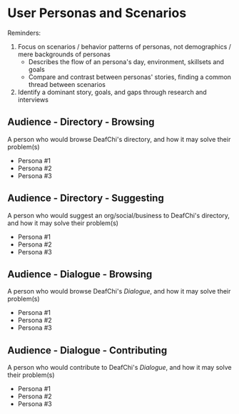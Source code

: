 # User Personas and Scenarios

Reminders: 
1. Focus on scenarios / behavior patterns of personas, not demographics / mere backgrounds of personas
    - Describes the flow of an persona's day, environment, skillsets and goals
    - Compare and contrast between personas' stories, finding a common thread between scenarios
2. Identify a dominant story, goals, and gaps through research and interviews

## Audience - Directory - Browsing

A person who would browse DeafChi's directory, and how it may solve their problem(s)

- Persona #1
- Persona #2
- Persona #3

## Audience - Directory - Suggesting 

A person who would suggest an org/social/business to DeafChi's directory, and how it may solve their problem(s)

- Persona #1
- Persona #2
- Persona #3

## Audience - Dialogue - Browsing

A person who would browse DeafChi's _Dialogue_, and how it may solve their problem(s)

- Persona #1
- Persona #2
- Persona #3

## Audience - Dialogue - Contributing 

A person who would contribute to DeafChi's _Dialogue_, and how it may solve their problem(s)

- Persona #1
- Persona #2
- Persona #3